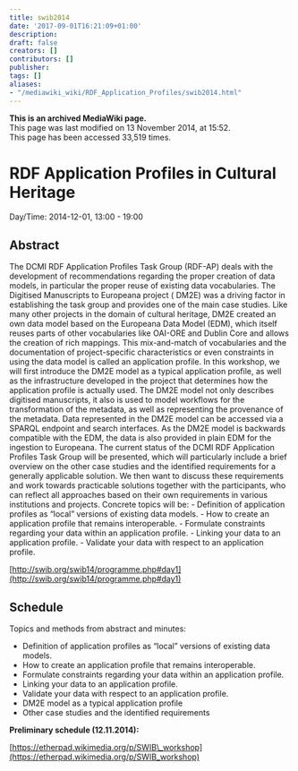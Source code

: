 ```yaml
---
title: swib2014
date: '2017-09-01T16:21:09+01:00'
description: 
draft: false
creators: []
contributors: []
publisher: 
tags: []
aliases:
- "/mediawiki_wiki/RDF_Application_Profiles/swib2014.html"
---
```


 **This is an archived MediaWiki page.**  
This page was last modified on 13 November 2014, at 15:52.  
This page has been accessed 33,519 times.

# RDF Application Profiles in Cultural Heritage

Day/Time: 2014-12-01, 13:00 - 19:00

## Abstract

The DCMI RDF Application Profiles Task Group (RDF-AP) deals with the development of recommendations regarding the proper creation of data models, in particular the proper reuse of existing data vocabularies. The Digitised Manuscripts to Europeana project ( DM2E) was a driving factor in establishing the task group and provides one of the main case studies. Like many other projects in the domain of cultural heritage, DM2E created an own data model based on the Europeana Data Model (EDM), which itself reuses parts of other vocabularies like OAI-ORE and Dublin Core and allows the creation of rich mappings. This mix-and-match of vocabularies and the documentation of project-specific characteristics or even constraints in using the data model is called an application profile. In this workshop, we will first introduce the DM2E model as a typical application profile, as well as the infrastructure developed in the project that determines how the application profile is actually used. The DM2E model not only describes digitised manuscripts, it also is used to model workflows for the transformation of the metadata, as well as representing the provenance of the metadata. Data represented in the DM2E model can be accessed via a SPARQL endpoint and search interfaces. As the DM2E model is backwards compatible with the EDM, the data is also provided in plain EDM for the ingestion to Europeana. The current status of the DCMI RDF Application Profiles Task Group will be presented, which will particularly include a brief overview on the other case studies and the identified requirements for a generally applicable solution. We then want to discuss these requirements and work towards practicable solutions together with the participants, who can reflect all approaches based on their own requirements in various institutions and projects. Concrete topics will be: - Definition of application profiles as “local” versions of existing data models. - How to create an application profile that remains interoperable. - Formulate constraints regarding your data within an application profile. - Linking your data to an application profile. - Validate your data with respect to an application profile.

[http://swib.org/swib14/programme.php#day1](http://swib.org/swib14/programme.php#day1)

## Schedule

Topics and methods from abstract and minutes:

- Definition of application profiles as “local” versions of existing data models. 
- How to create an application profile that remains interoperable. 
- Formulate constraints regarding your data within an application profile. 
- Linking your data to an application profile. 
- Validate your data with respect to an application profile.
- DM2E model as a typical application profile
- Other case studies and the identified requirements

**Preliminary schedule (12.11.2014):**

[https://etherpad.wikimedia.org/p/SWIB\_workshop](https://etherpad.wikimedia.org/p/SWIB_workshop)

